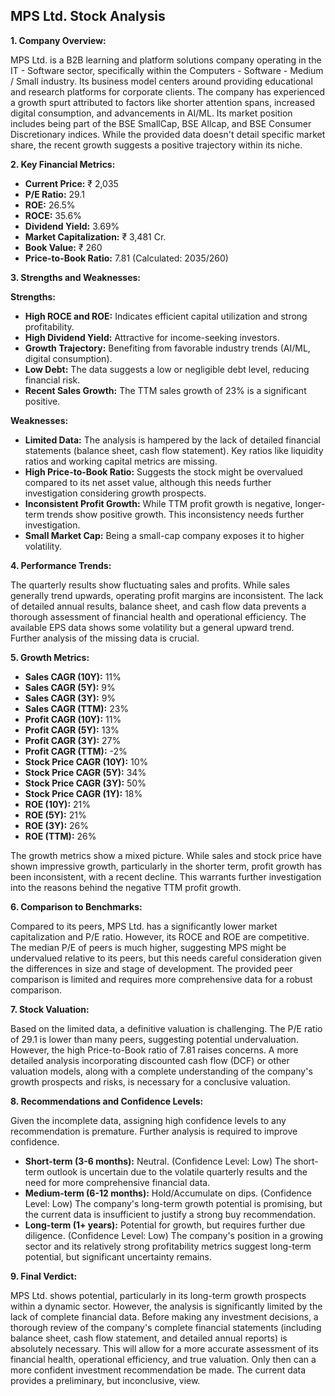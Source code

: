 ## MPS Ltd. Stock Analysis

**1. Company Overview:**

MPS Ltd. is a B2B learning and platform solutions company operating in the IT - Software sector, specifically within the Computers - Software - Medium / Small industry.  Its business model centers around providing educational and research platforms for corporate clients.  The company has experienced a growth spurt attributed to factors like shorter attention spans, increased digital consumption, and advancements in AI/ML.  Its market position includes being part of the BSE SmallCap, BSE Allcap, and BSE Consumer Discretionary indices.  While the provided data doesn't detail specific market share, the recent growth suggests a positive trajectory within its niche.

**2. Key Financial Metrics:**

* **Current Price:** ₹ 2,035
* **P/E Ratio:** 29.1
* **ROE:** 26.5%
* **ROCE:** 35.6%
* **Dividend Yield:** 3.69%
* **Market Capitalization:** ₹ 3,481 Cr.
* **Book Value:** ₹ 260
* **Price-to-Book Ratio:** 7.81 (Calculated: 2035/260)


**3. Strengths and Weaknesses:**

**Strengths:**

* **High ROCE and ROE:**  Indicates efficient capital utilization and strong profitability.
* **High Dividend Yield:** Attractive for income-seeking investors.
* **Growth Trajectory:**  Benefiting from favorable industry trends (AI/ML, digital consumption).
* **Low Debt:**  The data suggests a low or negligible debt level, reducing financial risk.
* **Recent Sales Growth:**  The TTM sales growth of 23% is a significant positive.

**Weaknesses:**

* **Limited Data:**  The analysis is hampered by the lack of detailed financial statements (balance sheet, cash flow statement).  Key ratios like liquidity ratios and working capital metrics are missing.
* **High Price-to-Book Ratio:**  Suggests the stock might be overvalued compared to its net asset value, although this needs further investigation considering growth prospects.
* **Inconsistent Profit Growth:** While TTM profit growth is negative, longer-term trends show positive growth.  This inconsistency needs further investigation.
* **Small Market Cap:**  Being a small-cap company exposes it to higher volatility.


**4. Performance Trends:**

The quarterly results show fluctuating sales and profits. While sales generally trend upwards, operating profit margins are inconsistent.  The lack of detailed annual results, balance sheet, and cash flow data prevents a thorough assessment of financial health and operational efficiency.  The available EPS data shows some volatility but a general upward trend.  Further analysis of the missing data is crucial.

**5. Growth Metrics:**

* **Sales CAGR (10Y):** 11%
* **Sales CAGR (5Y):** 9%
* **Sales CAGR (3Y):** 9%
* **Sales CAGR (TTM):** 23%
* **Profit CAGR (10Y):** 11%
* **Profit CAGR (5Y):** 13%
* **Profit CAGR (3Y):** 27%
* **Profit CAGR (TTM):** -2%
* **Stock Price CAGR (10Y):** 10%
* **Stock Price CAGR (5Y):** 34%
* **Stock Price CAGR (3Y):** 50%
* **Stock Price CAGR (1Y):** 18%
* **ROE (10Y):** 21%
* **ROE (5Y):** 21%
* **ROE (3Y):** 26%
* **ROE (TTM):** 26%

The growth metrics show a mixed picture.  While sales and stock price have shown impressive growth, particularly in the shorter term, profit growth has been inconsistent, with a recent decline.  This warrants further investigation into the reasons behind the negative TTM profit growth.

**6. Comparison to Benchmarks:**

Compared to its peers, MPS Ltd. has a significantly lower market capitalization and P/E ratio.  However, its ROCE and ROE are competitive.  The median P/E of peers is much higher, suggesting MPS might be undervalued relative to its peers, but this needs careful consideration given the differences in size and stage of development.  The provided peer comparison is limited and requires more comprehensive data for a robust comparison.

**7. Stock Valuation:**

Based on the limited data, a definitive valuation is challenging. The P/E ratio of 29.1 is lower than many peers, suggesting potential undervaluation. However, the high Price-to-Book ratio of 7.81 raises concerns.  A more detailed analysis incorporating discounted cash flow (DCF) or other valuation models, along with a complete understanding of the company's growth prospects and risks, is necessary for a conclusive valuation.

**8. Recommendations and Confidence Levels:**

Given the incomplete data, assigning high confidence levels to any recommendation is premature.  Further analysis is required to improve confidence.

* **Short-term (3-6 months):**  Neutral.  (Confidence Level: Low)  The short-term outlook is uncertain due to the volatile quarterly results and the need for more comprehensive financial data.
* **Medium-term (6-12 months):**  Hold/Accumulate on dips. (Confidence Level: Low)  The company's long-term growth potential is promising, but the current data is insufficient to justify a strong buy recommendation.
* **Long-term (1+ years):**  Potential for growth, but requires further due diligence. (Confidence Level: Low)  The company's position in a growing sector and its relatively strong profitability metrics suggest long-term potential, but significant uncertainty remains.

**9. Final Verdict:**

MPS Ltd. shows potential, particularly in its long-term growth prospects within a dynamic sector.  However, the analysis is significantly limited by the lack of complete financial data.  Before making any investment decisions, a thorough review of the company's complete financial statements (including balance sheet, cash flow statement, and detailed annual reports) is absolutely necessary.  This will allow for a more accurate assessment of its financial health, operational efficiency, and true valuation.  Only then can a more confident investment recommendation be made.  The current data provides a preliminary, but inconclusive, view.
